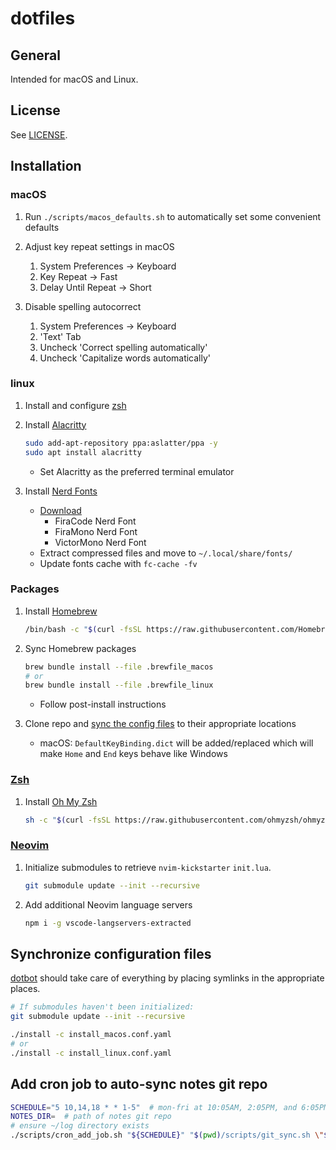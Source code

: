 # dotfiles

## General

Intended for macOS and Linux.

## License

See [LICENSE](https://github.com/scmeek/dotfiles/blob/master/LICENSE).

## Installation

### macOS

1. Run `./scripts/macos_defaults.sh` to automatically set some convenient defaults

2. Adjust key repeat settings in macOS

   1. System Preferences -> Keyboard
   2. Key Repeat -> Fast
   3. Delay Until Repeat -> Short

3. Disable spelling autocorrect

   1. System Preferences -> Keyboard
   2. 'Text' Tab
   3. Uncheck 'Correct spelling automatically'
   4. Uncheck 'Capitalize words automatically'

### linux

1. Install and configure [zsh](https://www.zsh.org/)

2. Install [Alacritty](https://alacritty.org/)

   ```sh
   sudo add-apt-repository ppa:aslatter/ppa -y
   sudo apt install alacritty
   ```

   - Set Alacritty as the preferred terminal emulator

3. Install [Nerd Fonts](https://www.nerdfonts.com)

   - [Download](https://www.nerdfonts.com/font-downloads)
      - FiraCode Nerd Font
      - FiraMono Nerd Font
      - VictorMono Nerd Font
   - Extract compressed files and move to `~/.local/share/fonts/`
   - Update fonts cache with `fc-cache -fv`


### Packages

1. Install [Homebrew](https://brew.sh/)

   ```sh
   /bin/bash -c "$(curl -fsSL https://raw.githubusercontent.com/Homebrew/install/HEAD/install.sh)"
   ```

2. Sync Homebrew packages

   ```sh
   brew bundle install --file .brewfile_macos
   # or
   brew bundle install --file .brewfile_linux
   ```

   - Follow post-install instructions

3. Clone repo and [sync the config files](#synchronize-configuration-files) to their appropriate locations

   - macOS: `DefaultKeyBinding.dict` will be added/replaced which will make `Home` and `End` keys behave like Windows

### [Zsh](https://www.zsh.org/)

1. Install [Oh My Zsh](https://ohmyz.sh/)

   ```sh
   sh -c "$(curl -fsSL https://raw.githubusercontent.com/ohmyzsh/ohmyzsh/master/tools/install.sh)"
   ```

### [Neovim](https://neovim.io/)

1. Initialize submodules to retrieve `nvim-kickstarter` `init.lua`.

   ```sh
   git submodule update --init --recursive
   ```

2. Add additional Neovim language servers

   ```sh
   npm i -g vscode-langservers-extracted
   ```

## Synchronize configuration files

[dotbot](https://github.com/anishathalye/dotbot) should take care of everything by placing symlinks in the appropriate places.

```sh
# If submodules haven't been initialized:
git submodule update --init --recursive

./install -c install_macos.conf.yaml
# or
./install -c install_linux.conf.yaml
```

## Add cron job to auto-sync notes git repo

```sh
SCHEDULE="5 10,14,18 * * 1-5"  # mon-fri at 10:05AM, 2:05PM, and 6:05PM
NOTES_DIR=  # path of notes git repo
# ensure ~/log directory exists
./scripts/cron_add_job.sh "${SCHEDULE}" "$(pwd)/scripts/git_sync.sh \"${NOTES_DIR}\" >> ~/log/notes_git_sync.log 2>&1"
```

